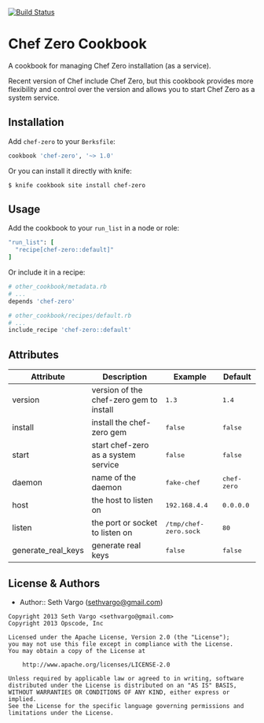 [![Build Status](https://travis-ci.org/sethvargo-cookbooks/chef-zero.png?branch=master)](https://travis-ci.org/sethvargo-cookbooks/chef-zero)

Chef Zero Cookbook
==================
A cookbook for managing Chef Zero installation (as a service).

Recent version of Chef include Chef Zero, but this cookbook provides more flexibility and control over the version and allows you to start Chef Zero as a system service.

Installation
------------
Add `chef-zero` to your `Berksfile`:

```ruby
cookbook 'chef-zero', '~> 1.0'
```

Or you can install it directly with knife:

    $ knife cookbook site install chef-zero


Usage
-----
Add the cookbook to your `run_list` in a node or role:

```ruby
"run_list": [
  "recipe[chef-zero::default]"
]
```

Or include it in a recipe:

```ruby
# other_cookbook/metadata.rb
# ...
depends 'chef-zero'
```

```ruby
# other_cookbook/recipes/default.rb
# ...
include_recipe 'chef-zero::default'
```

Attributes
----------
<table>
  <thead>
    <tr>
      <th>Attribute</th>
      <th>Description</th>
      <th>Example</th>
      <th>Default</th>
    </tr>
  </thead>

  <tbody>
    <tr>
      <td>version</td>
      <td>version of the chef-zero gem to install</td>
      <td><tt>1.3</tt></td>
      <td><tt>1.4</tt></td>
    </tr>
    <tr>
      <td>install</td>
      <td>install the chef-zero gem</td>
      <td><tt>false</tt></td>
      <td><tt>false</tt></td>
    </tr>
    <tr>
      <td>start</td>
      <td>start chef-zero as a system service</td>
      <td><tt>false</tt></td>
      <td><tt>false</tt></td>
    </tr>
    <tr>
      <td>daemon</td>
      <td>name of the daemon</td>
      <td><tt>fake-chef</tt></td>
      <td><tt>chef-zero</tt></td>
    </tr>
    <tr>
      <td>host</td>
      <td>the host to listen on</td>
      <td><tt>192.168.4.4</tt></td>
      <td><tt>0.0.0.0</tt></td>
    </tr>
    <tr>
      <td>listen</td>
      <td>the port or socket to listen on</td>
      <td><tt>/tmp/chef-zero.sock</tt></td>
      <td><tt>80</tt></td>
    </tr>
    <tr>
      <td>generate_real_keys</td>
      <td>generate real keys</td>
      <td><tt>false</tt></td>
      <td><tt>false</tt></td>
    </tr>
  </tbody>
</table>

License & Authors
-----------------
- Author:: Seth Vargo (<sethvargo@gmail.com>)

```text
Copyright 2013 Seth Vargo <sethvargo@gmail.com>
Copyright 2013 Opscode, Inc

Licensed under the Apache License, Version 2.0 (the "License");
you may not use this file except in compliance with the License.
You may obtain a copy of the License at

    http://www.apache.org/licenses/LICENSE-2.0

Unless required by applicable law or agreed to in writing, software
distributed under the License is distributed on an "AS IS" BASIS,
WITHOUT WARRANTIES OR CONDITIONS OF ANY KIND, either express or implied.
See the License for the specific language governing permissions and
limitations under the License.
```
